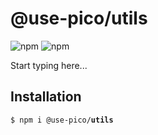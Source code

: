 # @use-pico/utils

![npm](https://img.shields.io/npm/v/%40use-pico%2Futils)
![npm](https://deno.bundlejs.com/badge?q=@use-pico/utils@^2.0.0&treeshake=[*])

Start typing here...

## Installation

<tabs>
    <tab title="npm">
        <code>$ npm i @use-pico/<b>utils</b></code>
    </tab>
</tabs>
